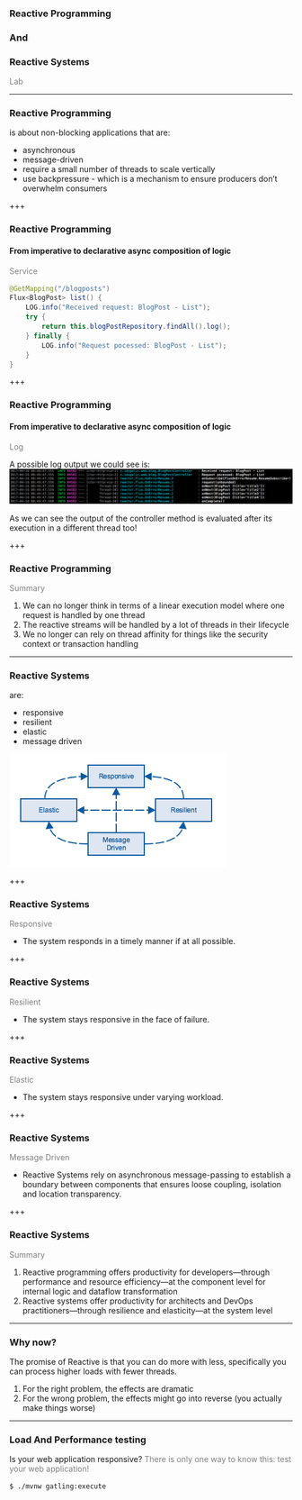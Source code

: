 ### Reactive Programming
### And
### Reactive Systems

<span style="color:gray">Lab</span>

---

### Reactive Programming

is about non-blocking applications that are:

  - asynchronous
  - message-driven
  - require a small number of threads to scale vertically
  - use backpressure - which is a mechanism to ensure producers don’t overwhelm consumers

+++

### Reactive Programming
#### From imperative to declarative async composition of logic

<span style="color:gray">Service</span>

```java
@GetMapping("/blogposts")
Flux<BlogPost> list() {
	LOG.info("Received request: BlogPost - List");
	try {
		return this.blogPostRepository.findAll().log();
	} finally {
		LOG.info("Request pocessed: BlogPost - List");
	}
}
```

+++

### Reactive Programming
#### From imperative to declarative async composition of logic

<span style="color:gray">Log</span>

A possible log output we could see is:
![Log - Reactive](assets/logs-reactive.png?raw=true)

As we can see the output of the controller method is evaluated after its execution in a different thread too!

+++

### Reactive Programming

<span style="color:gray">Summary</span>

<ol>
	<li class="fragment" data-fragment-index="1">We can no longer think in terms of a linear execution model where one request is handled by one thread</li>
	<li class="fragment" data-fragment-index="2">The reactive streams will be handled by a lot of threads in their lifecycle</li>
	<li class="fragment" data-fragment-index="3">We no longer can rely on thread affinity for things like the security context or transaction handling</li>
</ol>

---

### Reactive Systems

are:

  - responsive
  - resilient
  - elastic
  - message driven
  
![Reactive Traits](assets/reactive-traits.png?raw=true)

+++

### Reactive Systems

<span style="color:gray">Responsive</span>

  - The system responds in a timely manner if at all possible.

+++

### Reactive Systems

<span style="color:gray">Resilient</span>

  - The system stays responsive in the face of failure.

+++

### Reactive Systems
 
<span style="color:gray">Elastic</span>

  - The system stays responsive under varying workload.

+++

### Reactive Systems

<span style="color:gray">Message Driven</span>

  - Reactive Systems rely on asynchronous message-passing to establish a boundary between components that ensures loose coupling, isolation and location transparency.

+++

### Reactive Systems

<span style="color:gray">Summary</span>

<ol>
	<li class="fragment" data-fragment-index="1">Reactive programming offers productivity for developers—through performance and resource efficiency—at the component level for internal logic and dataflow transformation</li>
	<li class="fragment" data-fragment-index="2">Reactive systems offer productivity for architects and DevOps practitioners—through resilience and elasticity—at the system level</li>
</ol>

---

### Why now?

The promise of Reactive is that you can do more with less, specifically you can process higher loads with fewer threads. 

<ol>
	<li class="fragment" data-fragment-index="1">For the right problem, the effects are dramatic</li>
	<li class="fragment" data-fragment-index="2">For the wrong problem, the effects might go into reverse (you actually make things worse)</li>
</ol>

---

### Load And Performance testing

Is your web application responsive? <span style="color:gray">There is only one way to know this: test your web application!</span>

```bash
$ ./mvnw gatling:execute
```




